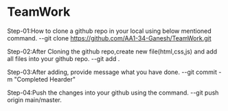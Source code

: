 # TeamWork

Step-01:How to clone a github repo in your local using below mentioned command.
--git clone https://github.com/AA1-34-Ganesh/TeamWork.git

Step-02:After Cloning the github repo,create new file(html,css,js) and add all files into your github repo.
--git add .

Step-03:After adding, provide message what you have done.
--git commit -m "Completed Hearder"

Step-04:Push the changes into your github using the command.
--git push origin main/master.